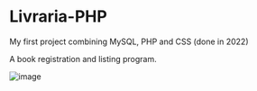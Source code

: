 # Livraria-PHP
My first project combining MySQL, PHP and CSS (done in 2022)

A book registration and listing program.

![image](https://github.com/ArthurSampaio1611/Livraria-PHP/assets/124641219/52ed7730-9413-4f0b-8586-a8f0e14ff29c)
